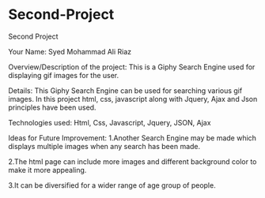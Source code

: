 # Second-Project
Second Project

Your Name: Syed Mohammad Ali Riaz

Overview/Description of the project: This is a Giphy Search Engine used for displaying gif images for the user.

Details: This Giphy Search Engine can be used for searching various gif images. In this project html, css, javascript along with Jquery, Ajax and Json principles have been used.

Technologies used: Html, Css, Javascript, Jquery, JSON, Ajax

Ideas for Future Improvement: 1.Another Search Engine may be made which displays multiple images when any search has been made.

2.The html page can include more images and different background color to make it more appealing.

3.It can be diversified for a wider range of age group of people.
